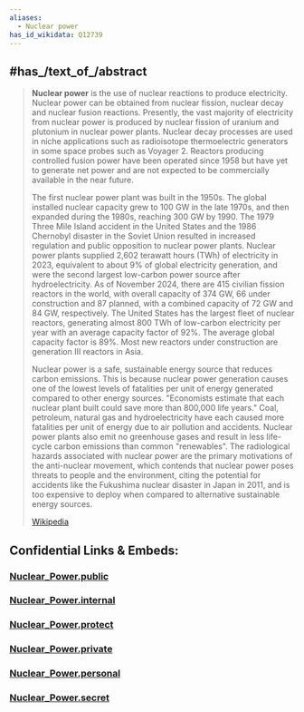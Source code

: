 ```yaml
---
aliases:
  - Nuclear power
has_id_wikidata: Q12739
---
```



## #has_/text_of_/abstract 

> **Nuclear power** is the use of nuclear reactions to produce electricity. Nuclear power can be obtained from nuclear fission, nuclear decay and nuclear fusion reactions. Presently, the vast majority of electricity from nuclear power is produced by nuclear fission of uranium and plutonium in nuclear power plants. Nuclear decay processes are used in niche applications such as radioisotope thermoelectric generators in some space probes such as Voyager 2. Reactors producing controlled fusion power have been operated since 1958 but have yet to generate net power and are not expected to be commercially available in the near future.
>
> The first nuclear power plant was built in the 1950s. The global installed nuclear capacity grew to 100 GW in the late 1970s, and then expanded during the 1980s, reaching 300 GW by 1990. The 1979 Three Mile Island accident in the United States and the 1986 Chernobyl disaster in the Soviet Union resulted in increased regulation and public opposition to nuclear power plants. Nuclear power plants supplied 2,602 terawatt hours (TWh) of electricity in 2023, equivalent to about 9% of global electricity generation, and were the second largest low-carbon power source after hydroelectricity. As of November 2024, there are 415 civilian fission reactors in the world, with overall capacity of 374 GW, 66 under construction and 87 planned, with a combined capacity of 72 GW and 84 GW, respectively. The United States has the largest fleet of nuclear reactors, generating almost 800 TWh of low-carbon electricity per year with an average capacity factor of 92%. The average global capacity factor is 89%. Most new reactors under construction are generation III reactors in Asia.
>
> 
>
> Nuclear power is a safe, sustainable energy source that reduces carbon emissions. This is because nuclear power generation causes one of the lowest levels of fatalities per unit of energy generated compared to other energy sources. "Economists estimate that each nuclear plant built could save more than 800,000 life years." Coal, petroleum, natural gas and hydroelectricity have each caused more fatalities per unit of energy due to air pollution and accidents. Nuclear power plants also emit no greenhouse gases and result in less life-cycle carbon emissions than common "renewables". The radiological hazards associated with nuclear power are the primary motivations of the anti-nuclear movement, which contends that nuclear power poses threats to people and the environment, citing the potential for accidents like the Fukushima nuclear disaster in Japan in 2011, and is too expensive to deploy when compared to alternative sustainable energy sources.
>
> [Wikipedia](https://en.wikipedia.org/wiki/Nuclear%20power) 





## Confidential Links & Embeds: 

### [Nuclear_Power.public](/_public\Technology\Energy-Technology/Nuclear_Power.public.md) 

### [Nuclear_Power.internal](/_internal\Technology\Energy-Technology/Nuclear_Power.internal.md) 

### [Nuclear_Power.protect](/_protect\Technology\Energy-Technology/Nuclear_Power.protect.md) 

### [Nuclear_Power.private](/_private\Technology\Energy-Technology/Nuclear_Power.private.md) 

### [Nuclear_Power.personal](/_personal\Technology\Energy-Technology/Nuclear_Power.personal.md) 

### [Nuclear_Power.secret](/_secret\Technology\Energy-Technology/Nuclear_Power.secret.md)

